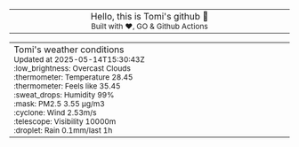 
<div align="center">
<table>
<tbody>
<td align="center">
<img width="2000" height="0"><br>
Hello, this is Tomi's github 👋<br>
<sup>Built with ❤️, GO & Github Actions</sup><br>
<img width="2000" height="0">
</td>
</tbody>
</table>
</div>
<table>
<tbody>
<td align="left">
<img width="2000" height="0"><br>
Tomi's weather conditions<br>
<sup>Updated at 2025-05-14T15:30:43Z</sup><br>
<sup>:low_brightness: Overcast Clouds</sup><br>
<sup>:thermometer: Temperature 28.45 </sup><br>
<sup>:thermometer: Feels like 35.45</sup><br>
<sup>:sweat_drops: Humidity 99%</sup><br>
<sup>:mask: PM2.5 3.55 μg/m3</sup><br>
<sup>:cyclone: Wind 2.53m/s </sup><br>
<sup>:telescope: Visibility 10000m </sup><br>
<sup>:droplet: Rain 0.1mm/last 1h </sup><br>
<img width="2000" height="0">
</td>
<td align="left">
<img width="2000" height="0"><br>
<br>
<img width="2000" height="0">
</td>
</tbody>
</table>
</div>
    
